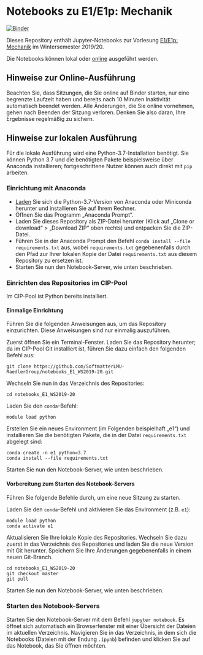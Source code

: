 # Notebooks zu E1/E1p: Mechanik

[![Binder](https://mybinder.org/badge_logo.svg)](https://mybinder.org/v2/gh/SoftmatterLMU-RaedlerGroup/notebooks_E1_WS2019-20/master)

Dieses Repository enthält Jupyter-Notebooks zur Vorlesung [E1/E1p: Mechanik](https://www.physik.uni-muenchen.de/lehre/vorlesungen/wise_19_20/E1/index.html) im Wintersemester 2019/20.

Die Notebooks können lokal oder [online](https://mybinder.org/v2/gh/SoftmatterLMU-RaedlerGroup/notebooks_E1_WS2019-20/master) ausgeführt werden.

## Hinweise zur Online-Ausführung
Beachten Sie, dass Sitzungen, die Sie online auf Binder starten, nur eine begrenzte Laufzeit haben und bereits nach 10 Minuten Inaktivität automatisch beendet werden.
Alle Änderungen, die Sie online vornehmen, gehen nach Beenden der Sitzung verloren.
Denken Sie also daran, Ihre Ergebnisse regelmäßig zu sichern.

## Hinweise zur lokalen Ausführung
Für die lokale Ausführung wird eine Python-3.7-Installation benötigt.
Sie können Python 3.7 und die benötigten Pakete beispielsweise über Anaconda installieren; fortgeschrittene Nutzer können auch direkt mit `pip` arbeiten.

### Einrichtung mit Anaconda
* [Laden](https://docs.conda.io/projects/continuumio-conda/en/latest/user-guide/install/download.html) Sie sich die Python-3.7-Version von Anaconda oder Miniconda herunter und installieren Sie auf Ihrem Rechner.
* Öffnen Sie das Programm „Anaconda Prompt“.
* Laden Sie dieses Repository als ZIP-Datei herunter (Klick auf „Clone or download“ > „Download ZIP“ oben rechts) und entpacken Sie die ZIP-Datei.
* Führen Sie in der Anaconda Prompt den Befehl `conda install --file requirements.txt` aus, wobei `requirements.txt` gegebenenfalls durch den Pfad zur Ihrer lokalen Kopie der Datei `requirements.txt` aus diesem Repository zu ersetzen ist.
* Starten Sie nun den Notebook-Server, wie unten beschrieben.

### Einrichten des Repositories im CIP-Pool
Im CIP-Pool ist Python bereits installiert.

#### Einmalige Einrichtung
Führen Sie die folgenden Anweisungen aus, um das Repository einzurichten.
Diese Anweisungen sind nur einmalig auszuführen.

Zuerst öffnen Sie ein Terminal-Fenster.
Laden Sie das Repository herunter; da im CIP-Pool Git installiert ist, führen Sie dazu einfach den folgenden Befehl aus:

```
git clone https://github.com/SoftmatterLMU-RaedlerGroup/notebooks_E1_WS2019-20.git
```

Wechseln Sie nun in das Verzeichnis des Repositories:

```
cd notebooks_E1_WS2019-20
```

Laden Sie den `conda`-Befehl:

```
module load python
```

Erstellen Sie ein neues Environment (im Folgenden beispielhaft „e1“) und installieren Sie die benötigten Pakete, die in der Datei `requirements.txt` abgelegt sind:

```
conda create -n e1 python=3.7
conda install --file requirements.txt
```

Starten Sie nun den Notebook-Server, wie unten beschrieben.

#### Vorbereitung zum Starten des Notebook-Servers
Führen Sie folgende Befehle durch, um eine neue Sitzung zu starten.

Laden Sie den `conda`-Befehl und aktivieren Sie das Environment (z.B. `e1`):

```
module load python
conda activate e1
```

Aktualisieren Sie Ihre lokale Kopie des Repositories. Wechseln Sie dazu zuerst in das Verzeichnis des Repositories und laden Sie die neue Version mit Git herunter. Speichern Sie Ihre Änderungen gegebenenfalls in einem neuen Git-Branch.

```
cd notebooks_E1_WS2019-20
git checkout master
git pull
```

Starten Sie nun den Notebook-Server, wie unten beschrieben.


### Starten des Notebook-Servers
Starten Sie den Notebook-Server mit dem Befehl `jupyter notebook`.
Es öffnet sich automatisch ein Browserfenster mit einer Übersicht der Dateien im aktuellen Verzeichnis.
Navigieren Sie in das Verzeichnis, in dem sich die Notebooks (Dateien mit der Endung `.ipynb`) befinden und klicken Sie auf das Notebook, das Sie öffnen möchten.
